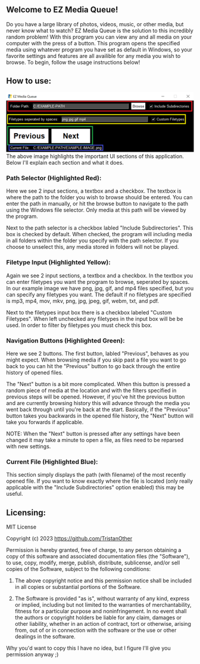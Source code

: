 ## Welcome to EZ Media Queue!
Do you have a large library of photos, videos, music, or other media, but never know what to watch? EZ Media Queue is the solution to this incredibly random problem! With this program you can view any and all media on your computer with the press of a button. This program opens the specified media using whatever program you have set as default in Windows, so your favorite settings and features are all availible for any media you wish to browse. To begin, follow the usage instructions below!

## How to use:
![Image highlighting GUI elements so they can be explained below.](https://github.com/TristanOther/EZ-Media-Queue/blob/main/Misc/Images/example.png)
The above image highlights the important UI sections of this application. Below I'll explain each section and what it does.

### Path Selector (Highlighted Red):
Here we see 2 input sections, a textbox and a checkbox. The textbox is where the path to the folder you wish to browse should be entered. You can enter the path in manually, or hit the browse button to navigate to the path using the Windows file selector. Only media at this path will be viewed by the program. 

Next to the path selector is a checkbox labled "Include Subdirectories". This box is checked by default. When checked, the program will including media in all folders within the folder you specify with the path selector. If you choose to unselect this, any media stored in folders will not be played.

### Filetype Input (Highlighted Yellow):
Again we see 2 input sections, a textbox and a checkbox. In the textbox you can enter filetypes you want the program to browse, seperated by spaces. In our example image we have png, jpg, gif, and mp4 files specified, but you can specify any filetypes you want. The default if no filetypes are specified is mp3, mp4, mov, mkv, png, jpg, jpeg, gif, webm, txt, and pdf.

Next to the filetypes input box there is a checkbox labeled "Custom Filetypes". When left unchecked any filetypes in the input box will be be used. In order to filter by filetypes you must check this box.

### Navigation Buttons (Highlighted Green):
Here we see 2 buttons. The first button, labled "Previous", behaves as you might expect. When browsing media if you skip past a file you want to go back to you can hit the "Previous" button to go back through the entire history of opened files. 

The "Next" button is a bit more complicated. When this button is pressed a random piece of media at the location and with the filters specified in previous steps will be opened. However, if you've hit the previous button and are currently browsing history this will advance through the media you went back through until you're back at the start. Basically, if the "Previous" button takes you backwards in the opened file history, the "Next" button will take you forwards if applicable. 

NOTE: When the "Next" button is pressed after any settings have been changed it may take a minute to open a file, as files need to be reparsed with new settings.

### Current File (Highlighted Blue):
This section simply displays the path (with filename) of the most recently opened file. If you want to know exactly where the file is located (only really applicable with the "Include Subdirectories" option enabled) this may be useful.

## Licensing:
MIT License

Copyright (c) 2023 https://github.com/TristanOther

Permission is hereby granted, free of charge, to any person obtaining a copy of this software and associated documentation files (the "Software"), to use, copy, modify, merge, publish, distribute, sublicense, and/or sell copies of the Software, subject to the following conditions:

1. The above copyright notice and this permission notice shall be included in all copies or substantial portions of the Software.
  
2. The Software is provided "as is", without warranty of any kind, express or implied, including but not limited to the warranties of merchantability, fitness for a particular purpose and noninfringement. In no event shall the authors or copyright holders be liable for any claim, damages or other liability, whether in an action of contract, tort or otherwise, arising from, out of or in connection with the software or the use or other dealings in the software.

Why you'd want to copy this I have no idea, but I figure I'll give you permission anyway ;)

